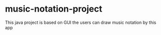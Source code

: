 # music-notation-project
This java project is based on GUI
the users can draw music notation by this app

